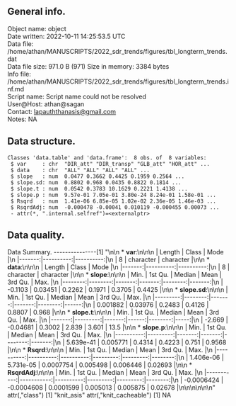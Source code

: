 <!-- This is a markdown file. -->


 General info.
---------------

Object name:    object      
Date written:   2022-10-11 14:25:53.5 UTC  
Data file:      /home/athan/MANUSCRIPTS/2022_sdr_trends/figures/tbl_longterm_trends.dat      
Data file size: 971.0 B (971) 
Size in memory: 3384 bytes      
Info file:      /home/athan/MANUSCRIPTS/2022_sdr_trends/figures/tbl_longterm_trends.inf.md      
Script name:    Script name could not be resolved      
User@Host:      athan@sagan   
Contact:        <lapauththanasis@gmail.com>      
Notes:          NA      


 Data structure.
-----------------

```
Classes 'data.table' and 'data.frame':	8 obs. of  8 variables:
 $ var     : chr  "DIR_att" "DIR_transp" "GLB_att" "HOR_att" ...
 $ data    : chr  "ALL" "ALL" "ALL" "ALL" ...
 $ slope   : num  0.0477 0.3662 0.4425 0.1959 0.2564 ...
 $ slope.sd: num  0.8802 0.968 0.0435 0.8822 0.1814 ...
 $ slope.t : num  0.0542 0.3783 10.1629 0.2221 1.4138 ...
 $ slope.p : num  9.57e-01 7.05e-01 3.80e-24 8.24e-01 1.58e-01 ...
 $ Rsqrd   : num  1.41e-06 6.85e-05 1.02e-02 2.36e-05 1.46e-03 ...
 $ RsqrdAdj: num  -0.000478 -0.00041 0.010119 -0.000455 0.00073 ...
 - attr(*, ".internal.selfref")=<externalptr> 
```


 Data quality.
---------------
 Data Summary.
---------------[1] "\n\n  * **var**:\n\n\n    | Length |     Class |      Mode |\n    |-------:|----------:|----------:|\n    |      8 | character | character |\n\n  * **data**:\n\n\n    | Length |     Class |      Mode |\n    |-------:|----------:|----------:|\n    |      8 | character | character |\n\n  * **slope**:\n\n\n    |    Min. | 1st Qu. | Median |   Mean | 3rd Qu. |   Max. |\n    |--------:|--------:|-------:|-------:|--------:|-------:|\n    | -0.1103 | 0.03451 | 0.2262 | 0.1971 |  0.3705 | 0.4425 |\n\n  * **slope.sd**:\n\n\n    |     Min. | 1st Qu. | Median |   Mean | 3rd Qu. |  Max. |\n    |---------:|--------:|-------:|-------:|--------:|------:|\n    | 0.001882 | 0.03976 | 0.2483 | 0.4126 |  0.8807 | 0.968 |\n\n  * **slope.t**:\n\n\n    |   Min. |  1st Qu. | Median |  Mean | 3rd Qu. | Max. |\n    |-------:|---------:|-------:|------:|--------:|-----:|\n    | -2.669 | -0.04681 | 0.3002 | 2.839 |   3.601 | 13.5 |\n\n  * **slope.p**:\n\n\n    |      Min. |  1st Qu. | Median |   Mean | 3rd Qu. |   Max. |\n    |----------:|---------:|-------:|-------:|--------:|-------:|\n    | 5.639e-41 | 0.005771 | 0.4314 | 0.4223 |   0.751 | 0.9568 |\n\n  * **Rsqrd**:\n\n\n    |      Min. |   1st Qu. |    Median |     Mean |  3rd Qu. |    Max. |\n    |----------:|----------:|----------:|---------:|---------:|--------:|\n    | 1.406e-06 | 5.731e-05 | 0.0007754 | 0.005498 | 0.006446 | 0.02693 |\n\n  * **RsqrdAdj**:\n\n\n    |       Min. |    1st Qu. |    Median |     Mean |  3rd Qu. |    Max. |\n    |-----------:|-----------:|----------:|---------:|---------:|--------:|\n    | -0.0006424 | -0.0004608 | 0.0001599 | 0.005013 | 0.005875 | 0.02678 |\n\n\n<!-- end of list -->\n\n\n"
attr(,"class")
[1] "knit_asis"
attr(,"knit_cacheable")
[1] NA
